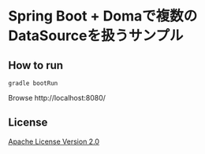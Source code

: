 Spring Boot + Domaで複数のDataSourceを扱うサンプル
============================================================

## How to run

```
gradle bootRun
```

Browse http://localhost:8080/

## License

[Apache License Version 2.0](http://www.apache.org/licenses/LICENSE-2.0.txt)

